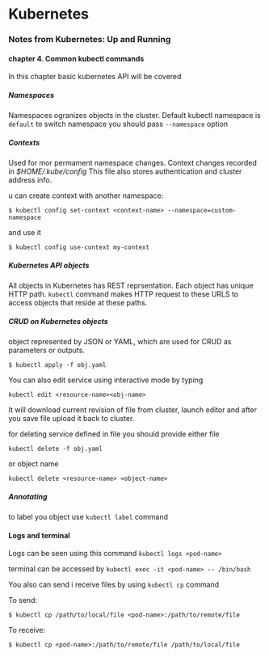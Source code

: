 # Kubernetes
### Notes from Kubernetes: Up and Running
#### chapter 4. Common kubectl commands

In this chapter basic kubernetes API will be covered
##### Namespaces
Namespaces ogranizes objects in the cluster. 
Default kubectl namespace is `default`
to switch namespace you should pass `--namespace` option

##### Contexts
Used for mor permament namespace changes.
Context changes recorded in _$HOME/.kube/config_
This file also stores authentication and cluster address info.

u can create context with another namespace:

```
$ kubectl config set-context <context-name> --namespace=custom-namespace
```

and use it

```
$ kubectl config use-context my-context
```

##### Kubernetes API objects

All objects in Kubernetes has REST reprsentation.
Each object has unique HTTP path.
`kubectl` command makes HTTP request to these URLS to access objects that reside at these paths.

##### CRUD on Kubernetes objects

object represented by JSON or YAML, which are used for CRUD as parameters or outputs.

```
$ kubectl apply -f obj.yaml
```

You can also edit service using interactive mode by typing
```
kubectl edit <resource-name><obj-name>
```

It will download current revision of file from cluster, launch editor and after you save file upload it back to cluster.

for deleting service defined in file you should provide either file

```
kubectl delete -f obj.yaml
```

or object name 
```
kubectl delete <resource-name> <object-name>
```

##### Annotating
to label you object use `kubectl label` command


#### Logs and terminal

Logs can be seen using this command `kubectl logs <pod-name>`

terminal can be accessed by `kubectl exec -it <pod-name> -- /bin/bash`

You also can send i receive files by using `kubectl cp` command

To send:
```
$ kubectl cp /path/to/local/file <pod-name>:/path/to/remote/file
```

To receive:
```
$ kubectl cp <pod-name>:/path/to/remote/file /path/to/local/file
```

